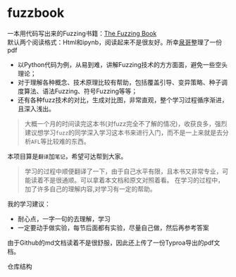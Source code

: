 # fuzzbook
一本用代码写出来的Fuzzing书籍：[The Fuzzing Book](https://www.fuzzingbook.org/)   
默认两个阅读格式：Html和ipynb，阅读起来不是很友好。所幸[泉哥](https://github.com/riusksk)整理了一份pdf  
- 以Python代码为例，从易到难，讲解Fuzzing技术的方方面面，避免一些空头理论；
- 对于理解各种概念、技术原理比较有帮助，包括覆盖引导、变异策略、种子调度算法、语法Fuzzing、符号Fuzzing等等；
- 还有各种fuzz技术的对比，生成对比图，非常直观，整个学习过程循序渐进，且深入浅出。
>大概一个月的时间读完这本书(对fuzz完全不了解的情况)，收获良多，强烈建议想学习`fuzz`的同学深入学习这本书来进行入门，而不是一上来就是去分析`AFL`等比较难的东西。    

本项目算是`翻译`加`笔记`，希望可达帮到大家。

>学习的过程中顺便翻译了一下，由于自己水平有限，且本书又非常专业，可能读着不是很通顺。可以拿着本文档和原文对照着看。
>在学习的过程中，加了许多自己的理解内容,对学习有一定的帮助。

我的学习建议：
- 耐心点，一字一句的去理解，学习
- 一定要动手做实验，每节后面都有实验，尽量自己做，然后再参考答案

由于Github的md文档读着不是很舒服，因此还上传了一份Typroa导出的pdf文档。  

仓库结构



